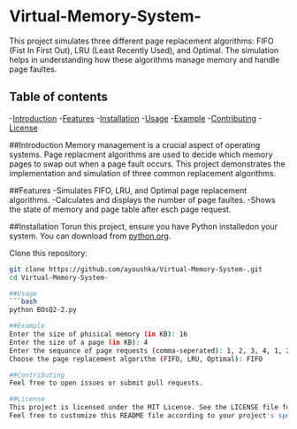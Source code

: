 # Virtual-Memory-System-
This project simulates three different page replacement algorithms: FIFO (Fist In First Out), LRU (Least Recently Used), and Optimal. The simulation helps in understanding how these algorithms manage memory and handle page faultes.

## Table of contents
-[Introduction](#introduction)
-[Features](#features)
-[Installation](#installation)
-[Usage](#usage)
-[Example](#example)
-[Contributing](#contributing)
-[License](#license)

##Introduction
Memory management is a crucial aspect of operating systems. Page replacment algorithms are used to decide which memory pages to swap out when a page fault occurs. This project demonstrates the implementation and simulation of three common replacement algorithms.

##Features
-Simulates FIFO, LRU, and Optimal page replacement algorithms.
-Calculates and displays the number of page faultes.
-Shows the state of memory and page table after esch page request.

##Installation
Torun this project, ensure you have Python installedon your system. You can download from [python.org](https://www.python.org/downloads/).

Clone this repository:
```bash
git clone https://github.com/ayoushka/Virtual-Memory-System-.git
cd Virtual-Memory-System-

##Usage
```bash
python BOsQ2-2.py

##Example
Enter the size of phisical memory (in KB): 16
Enter the size of a page (in KB): 4
Enter the sequance of page requests (comma-seperated): 1, 2, 3, 4, 1, 2, 5, 1, 2, 3, 4, 5
Choose the page replacement algorithm (FIFO, LRU, Optimal): FIFO

##Contributing
Feel free to open issues or submit pull requests.

##License
This project is licensed under the MIT License. See the LICENSE file for more details.
Feel free to customize this README file according to your project's specific details and requirements
